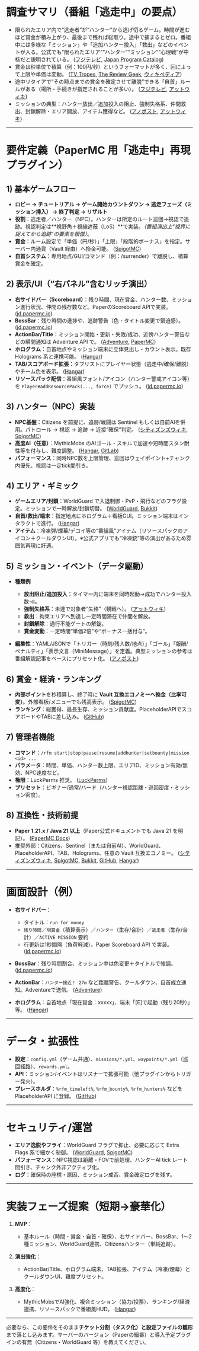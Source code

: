 # 調査サマリ（番組「逃走中」の要点）

* 限られたエリア内で“逃走者”が“ハンター”から逃げ切るゲーム。時間が進むほど賞金が積み上がり、最後まで残れば総取り。途中で捕まるとゼロ。番組中には多様な「ミッション」や「追加ハンター投入」「救出」などのイベントが入る。公式でも“限られたエリア”“ハンター”“ミッション”“心理戦”が中核だと説明されている。 ([フジテレビ][1], [Japan Program Catalog][2])
* 賞金は秒単位で積算（例：100円/秒）というフォーマットが多く、回によって上限や単価は変動。 ([TV Tropes][3], [The Review Geek][4], [ウィキペディア][5])
* 途中リタイアで“その時点までの賞金を確定させて離脱”できる「自首」ルールがある（場所・手続きが指定されることが多い）。 ([フジテレビ][6], [アットウィキ][7])
* ミッションの典型：ハンター放出／追加投入の阻止、強制失格系、仲間救出、封鎖解除・エリア開放、アイテム獲得など。 ([アノポスト][8], [アットウィキ][9])

---

# 要件定義（PaperMC 用「逃走中」再現プラグイン）

## 1) 基本ゲームフロー

* **ロビー → チュートリアル → ゲーム開始カウントダウン → 逃走フェーズ（ミッション挿入） → 終了判定 → リザルト**
* **役割**：逃走者／ハンター（NPC）。ハンターは所定のルート巡回→視認で追跡。視認判定は\*\*視野角＋視線遮蔽（LoS）\*\*で実装。*（番組演出上“視界に捉えてから追跡”の要素を模倣）*。
* **賞金**：ルーム設定で「単価（円/秒）」「上限」「段階的ボーナス」を指定。サーバー内通貨（Vault 経由）へ換金可能。 ([SpigotMC][10])
* **自首システム**：専用地点/GUI/コマンド（例：/surrender）で離脱し、積算賞金を確定。

## 2) 表示/UI（“右パネル”含むリッチ演出）

* **右サイドバー（Scoreboard）**：残り時間、現在賞金、ハンター数、ミッション進行状況、仲間の残存数など。PaperのScoreboard APIで実装。 ([jd.papermc.io][11])
* **BossBar**：残り時間の進捗や、追跡警告（色・タイトル変更で緊迫感）。 ([jd.papermc.io][12])
* **ActionBar/Title**：ミッション開始・更新・失敗/成功、近傍ハンター警告などの瞬間通知は Adventure API で。 ([Adventure][13], [PaperMC][14])
* **ホログラム**：自首地点やミッション端末に立体見出し・カウント表示。既存 Holograms 系と連携可能。 ([Hangar][15])
* **TAB/スコアボード拡張**：タブリストにプレイヤー状態（逃走中/確保/離脱）やチーム色を表示。 ([Hangar][16])
* **リソースパック配信**：番組風フォント/アイコン（ハンター警戒アイコン等）を `Player#addResourcePack(..., force)` でプッシュ。 ([jd.papermc.io][17])

## 3) ハンター（NPC）実装

* **NPC基盤**：Citizens を前提に、追跡/戦闘は Sentinel もしくは自前AIを併用。パトロール → 視認 → 追跡 → 近接“確保”判定。 ([シティズンズウィキ][18], [SpigotMC][19])
* **高度AI（任意）**：MythicMobs のAIゴール・スキルで加速や短時間スタン耐性等を付与し、難度調整。 ([Hangar][20], [GitLab][21])
* **パフォーマンス**：同時NPC数を上限管理、巡回はウェイポイント+チャンク内優先、視認は一定tick間引き。

## 4) エリア・ギミック

* **ゲームエリア/封鎖**：WorldGuard で入退制御・PvP・飛行などのフラグ設定。ミッションで一時解放/封鎖切替。 ([WorldGuard][22], [Bukkit][23])
* **自首/救出/端末**：指定地点にホログラム＋看板GUI。ミッション端末はインタラクトで進行。 ([Hangar][15])
* **アイテム**：冷凍弾/煙幕/デコイ等の“番組風”アイテム（リソースパックのアイコン＋クールダウンUI）。※公式アプリでも“冷凍銃”等の演出があるため雰囲気再現に好適。

## 5) ミッション・イベント（データ駆動）

* **種類例**

  * **放出阻止/追加投入**：タイマー内に端末を同時起動→成功でハンター投入数-α。
  * **強制失格系**：未達で対象者“失格”（観戦へ）。 ([アットウィキ][9])
  * **救出**：拘束エリアへ到達し一定時間滞在で仲間を解放。
  * **封鎖解除**：通行不能ゲートの解錠。
  * **賞金変動**：一定時間“単価2倍”や“ボーナス一括付与”。
* **編集性**：YAML/JSONで「トリガー（時刻/残人数/地点）」「ゴール」「報酬/ペナルティ」「表示文言（MiniMessage）」を定義。典型ミッションの参考は番組解説記事をベースにプリセット化。 ([アノポスト][8])

## 6) 賞金・経済・ランキング

* **内部ポイント**を秒積算し、終了時に **Vault 互換エコノミーへ換金（比率可変）**。外部看板/メニューでも残高表示。 ([SpigotMC][10])
* **ランキング**：総獲得、最長生存、ミッション貢献度。PlaceholderAPIでスコアボードやTABに差し込み。 ([GitHub][24])

## 7) 管理者機能

* **コマンド**：`/rfm start|stop|pause|resume|addhunter|setbounty|mission <id> ...`
* **パラメータ**：時間、単価、ハンター数上限、エリアID、ミッション有効/無効、NPC速度など。
* **権限**：LuckPerms 推奨。 ([LuckPerms][25])
* **プリセット**：ビギナー/通常/ハード（ハンター視認距離・巡回密度・ミッション密度）。

## 8) 互換性・技術前提

* **Paper 1.21.x / Java 21 以上**（Paper公式ドキュメントでも Java 21 を明記）。 ([PaperMC Docs][26])
* 推奨外部：Citizens、Sentinel（または自前AI）、WorldGuard、PlaceholderAPI、TAB、Holograms、任意の Vault 互換エコノミー。 ([シティズンズウィキ][18], [SpigotMC][19], [Bukkit][23], [GitHub][24], [Hangar][16])

---

# 画面設計（例）

* **右サイドバー**：

  * タイトル：`run for money`
  * `残り時間`／`現賞金`（積算表示）／`ハンター`（生存/合計）／`逃走者`（生存/合計）／`ACTIVE MISSION` 要約
  * 行更新は1秒間隔（負荷軽減）。Paper Scoreboard API で実装。 ([jd.papermc.io][11])
* **BossBar**：残り時間割合、ミッション中は色変更＋タイトルで強調。 ([jd.papermc.io][12])
* **ActionBar**：`ハンター接近！ 27m` など距離警告、クールダウン、自首成立通知。Adventureで送信。 ([Adventure][13])
* **ホログラム**：自首地点「現在賞金：xxxxx」、端末「\[E]で起動（残り20秒）」等。 ([Hangar][15])

---

# データ・拡張性

* **設定**：`config.yml`（ゲーム共通）、`missions/*.yml`、`waypoints/*.yml`（巡回経路）、`rewards.yml`。
* **API**：ミッション/イベントはリスナーで拡張可能（他プラグインからトリガー発火）。
* **プレースホルダ**：`%rfm_timeleft%`, `%rfm_bounty%`, `%rfm_hunters%` などを PlaceholderAPI に登録。 ([GitHub][24])

---

# セキュリティ/運営

* **エリア逸脱やフライ**：WorldGuard フラグで抑止、必要に応じて Extra Flags 系で細かく制御。 ([WorldGuard][22], [SpigotMC][27])
* **パフォーマンス**：NPC視認は距離・FOVで前処理、ハンターAI tick レート間引き、チャンク外非アクティブ化。
* **ログ**：確保時の座標・原因、ミッション成否、賞金確定ログを残す。

---

# 実装フェーズ提案（短期→豪華化）

1. **MVP**：

   * 基本ルール（時間・賞金・自首・確保）、右サイドバー、BossBar、1～2種ミッション、WorldGuard連携、Citizensハンター（単純追跡）。
2. **演出強化**：

   * ActionBar/Title、ホログラム端末、TAB拡張、アイテム（冷凍/煙幕）とクールダウンUI、難度プリセット。
3. **高度化**：

   * MythicMobsでAI強化、複合ミッション（協力/投票）、ランキング/経済連携、リソースパックで番組風HUD。 ([Hangar][20])

---

必要なら、この要件をそのまま**チケット分割（タスク化）**と**設定ファイルの雛形**まで落とし込みます。サーバーのバージョン（Paperの細番）と導入予定プラグインの有無（Citizens・WorldGuard 等）を教えてください。

[1]: https://www.fujitv.co.jp/tosochu/top.html?utm_source=chatgpt.com "逃走中 - フジテレビ"
[2]: https://www.japan-programcatalog.com/en/program/runformoney?utm_source=chatgpt.com "Run For Money - Japan Program Catalog"
[3]: https://tvtropes.org/pmwiki/pmwiki.php/Series/RunForMoneyTousouchuu?utm_source=chatgpt.com "Run For Money: Tousouchuu (Series) - TV Tropes"
[4]: https://www.thereviewgeek.com/runforthemoney-s1review/?utm_source=chatgpt.com "Run for the Money Season 1 Review - Sprinting to game ..."
[5]: https://fr.wikipedia.org/wiki/Run_for_Money?utm_source=chatgpt.com "Run for Money — Wikipédia"
[6]: https://www.fujitv.co.jp/tosochu/about.html?utm_source=chatgpt.com "逃走中｜逃走中とは? - フジテレビ"
[7]: https://w.atwiki.jp/aniwotawiki/pages/48456.html?utm_source=chatgpt.com "自首 (run for money 逃走中) - アニヲタWiki (仮) - atwiki（アット ..."
[8]: https://umiwave.work/tosochu-mission/?utm_source=chatgpt.com "逃走中のミッション一覧！これまでのミッション内容をすべて ..."
[9]: https://w.atwiki.jp/chronosplayer/pages/978.html?utm_source=chatgpt.com "強制失格ミッションまとめ - クロノス参戦プレイヤーwiki | 逃走 ..."
[10]: https://www.spigotmc.org/resources/vault.34315/?utm_source=chatgpt.com "Vault | SpigotMC - High Performance Minecraft Community"
[11]: https://jd.papermc.io/paper/1.21.4/org/bukkit/scoreboard/Scoreboard.html?utm_source=chatgpt.com "Scoreboard (paper-api 1.21.4-R0.1-SNAPSHOT API)"
[12]: https://jd.papermc.io/paper/1.21.4/org/bukkit/boss/BossBar.html?utm_source=chatgpt.com "BossBar (paper-api 1.21.4-R0.1-SNAPSHOT API)"
[13]: https://docs.advntr.dev/?utm_source=chatgpt.com "Adventure Documentation (v4.24.0)"
[14]: https://forums.papermc.io/threads/unable-to-send-an-action-bar-to-a-player-with-the-player-sendactionbar-method.851/?utm_source=chatgpt.com "Solved - PaperMC"
[15]: https://hangar.papermc.io/TheNextLvl/Holograms?utm_source=chatgpt.com "Holograms - Paper Plugin | Hangar"
[16]: https://hangar.papermc.io/NEZNAMY/TAB?utm_source=chatgpt.com "TAB - Paper Plugin | Hangar"
[17]: https://jd.papermc.io/paper/1.21.1/org/bukkit/entity/Player.html?utm_source=chatgpt.com "Player (paper-api 1.21.1-R0.1-SNAPSHOT API)"
[18]: https://wiki.citizensnpcs.co/Commands?utm_source=chatgpt.com "Commands - Citizens Wiki"
[19]: https://www.spigotmc.org/resources/sentinel.22017/?utm_source=chatgpt.com "Sentinel | SpigotMC - High Performance Minecraft Community"
[20]: https://hangar.papermc.io/Lumine/MythicMobs?utm_source=chatgpt.com "MythicMobs - Paper Plugin | Hangar"
[21]: https://git.lumine.io/mythiccraft/MythicMobs/-/wikis/Mobs/AI?version_id=66ed980950b56a16addbd0eab6607537bd461e51&utm_source=chatgpt.com "AI · Wiki · MythicCraft / MythicMobs · GitLab"
[22]: https://worldguard.enginehub.org/en/latest/regions/flags/?utm_source=chatgpt.com "Region Flags - WorldGuard 7.0 documentation - EngineHub"
[23]: https://dev.bukkit.org/projects/worldguard?utm_source=chatgpt.com "Overview - WorldGuard - Bukkit Plugins - Projects - Bukkit"
[24]: https://github.com/PlaceholderAPI/PlaceholderAPI/wiki/Placeholders?utm_source=chatgpt.com "Placeholders · PlaceholderAPI/PlaceholderAPI Wiki · GitHub"
[25]: https://luckperms.net/?utm_source=chatgpt.com "LuckPerms"
[26]: https://docs.papermc.io/paper/getting-started/?utm_source=chatgpt.com "Getting started - PaperMC Docs"
[27]: https://www.spigotmc.org/resources/worldguard-extra-flags.4823/?utm_source=chatgpt.com "WorldGuard Extra Flags | SpigotMC - High Performance ..."
